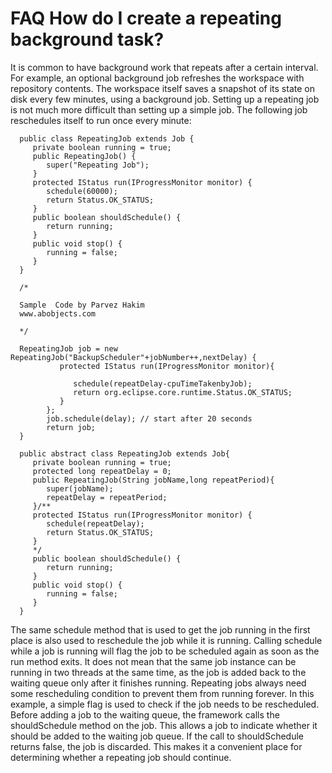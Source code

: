

FAQ How do I create a repeating background task?
================================================

It is common to have background work that repeats after a certain interval. For example, an optional background job refreshes the workspace with repository contents. The workspace itself saves a snapshot of its state on disk every few minutes, using a background job. Setting up a repeating job is not much more difficult than setting up a simple job. The following job reschedules itself to run once every minute:

      public class RepeatingJob extends Job {
         private boolean running = true;
         public RepeatingJob() {
            super("Repeating Job");
         }
         protected IStatus run(IProgressMonitor monitor) {
            schedule(60000);
            return Status.OK_STATUS;
         }
         public boolean shouldSchedule() {
            return running;
         }
         public void stop() {
            running = false;
         }
      }

      /*

      Sample  Code by Parvez Hakim
      www.abobjects.com

      */

      RepeatingJob job = new RepeatingJob("BackupScheduler"+jobNumber++,nextDelay) {			
               protected IStatus run(IProgressMonitor monitor){ 

                  schedule(repeatDelay-cpuTimeTakenbyJob);
                  return org.eclipse.core.runtime.Status.OK_STATUS;
               }
            };
            job.schedule(delay); // start after 20 seconds  
            return job;
      }

      public abstract class RepeatingJob extends Job{
         private boolean running = true;
         protected long repeatDelay = 0; 
         public RepeatingJob(String jobName,long repeatPeriod){ 
            super(jobName);
            repeatDelay = repeatPeriod;
         }/**
         protected IStatus run(IProgressMonitor monitor) {
            schedule(repeatDelay);
            return Status.OK_STATUS;
         }
         */ 
         public boolean shouldSchedule() {
            return running;
         }
         public void stop() {
            running = false;
         }
      }

  
The same schedule method that is used to get the job running in the first place is also used to reschedule the job while it is running. Calling schedule while a job is running will flag the job to be scheduled again as soon as the run method exits. It does not mean that the same job instance can be running in two threads at the same time, as the job is added back to the waiting queue only after it finishes running. Repeating jobs always need some rescheduling condition to prevent them from running forever. In this example, a simple flag is used to check if the job needs to be rescheduled. Before adding a job to the waiting queue, the framework calls the shouldSchedule method on the job. This allows a job to indicate whether it should be added to the waiting job queue. If the call to shouldSchedule returns false, the job is discarded. This makes it a convenient place for determining whether a repeating job should continue.

